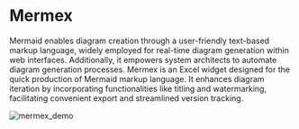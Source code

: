# Mermex

Mermaid enables diagram creation through a user-friendly text-based markup language, widely employed for real-time diagram generation within web interfaces. Additionally, it empowers system architects to automate diagram generation processes. Mermex is an Excel widget designed for the quick production of Mermaid markup language. It enhances diagram iteration by incorporating functionalities like titling and watermarking, facilitating convenient export and streamlined version tracking.

![mermex_demo](https://github.com/pgaljan/blog/assets/11296072/4d8172eb-8e95-4670-88c6-76392bb7e27c)

